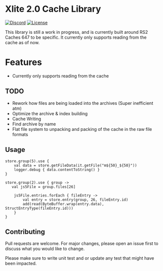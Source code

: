 # Xlite 2.0 Cache Library

[![Discord](https://img.shields.io/discord/212385463418355713?color=%237289DA&logo=Discord&logoColor=%237289DA)](https://discord.gg/3scgBkrfMG)
[![License](https://img.shields.io/github/license/xlite2/xlite)](#)

This library is still a work in progress, and is currently built around RS2 Caches 647 to be specific. 
It currently only supports reading from the cache as of now.

# Features
- Currently only supports reading from the cache

## TODO
- Rework how files are being loaded into the archives (Super inefficient atm)
- Optimize the archive & index building
- Cache Writing
- Find archive by name
- Flat file system to unpacking and packing of the cache in the raw file formats

## Usage

```
store.group(5).use {
    val data = store.getFileData(it.getFile("m${50}_${50}"))
    logger.debug { data.contentToString() }
}

store.group(2).use { group ->
   val js5File = group.files[26]

    js5File.entries.forEach { fileEntry ->
        val entry = store.entry(group, 26, fileEntry.id)
        add(read(ByteBuffer.wrap(entry.data), StructEntryType(fileEntry.id)))
    }
}
```


## Contributing
Pull requests are welcome. For major changes, please open an issue first to discuss what you would like to change.

Please make sure to write unit test and or update any test that might have been impacted.

